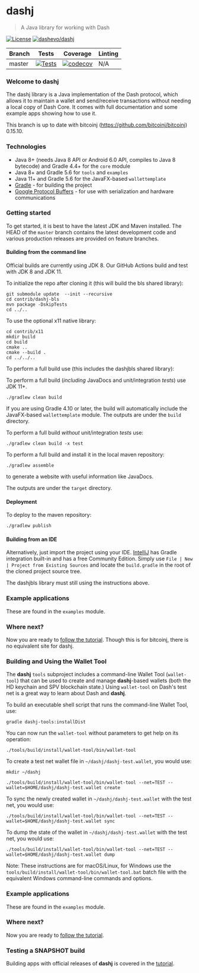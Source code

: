 # dashj

> A Java library for working with Dash
> 
[![License](https://img.shields.io/github/license/dashevo/dashj)](https://github.com/dashevo/dashj/blob/master/COPYING)
[![dashevo/dashj](https://tokei.rs/b1/github/dashevo/dashj?category=code)](https://github.com/dashevo/dashj)

| Branch | Tests                                                                                                                                         | Coverage                                                                                                                              | Linting |
|--------|-----------------------------------------------------------------------------------------------------------------------------------------------|---------------------------------------------------------------------------------------------------------------------------------------|---------|
| master | [![Tests](https://github.com/dashevo/dashj/workflows/Java%20CI/badge.svg?branch=master)](https://github.com/dashevo/dashj/actions) | [![codecov](https://codecov.io/gh/dashevo/dashj/branch/master/graph/badge.svg)](https://codecov.io/gh/dashevo/android-dpp) | N/A     |

### Welcome to dashj

The dashj library is a Java implementation of the Dash protocol, which allows it to maintain a wallet and send/receive transactions without needing a local copy of Dash Core. It comes with full documentation and some example apps showing how to use it.

This branch is up to date with bitcoinj (https://github.com/bitcoinj/bitcoinj) 0.15.10.

### Technologies

* Java 8+ (needs Java 8 API or Android 6.0 API, compiles to Java 8 bytecode) and Gradle 4.4+ for the `core` module
* Java 8+ and Gradle 5.6 for `tools` and `examples`
* Java 11+ and Gradle 5.6 for the JavaFX-based `wallettemplate`
* [Gradle](https://gradle.org/) - for building the project
* [Google Protocol Buffers](https://github.com/google/protobuf) - for use with serialization and hardware communications

### Getting started

To get started, it is best to have the latest JDK and Maven installed. The HEAD of the `master` branch contains the latest development code and various production releases are provided on feature branches.

#### Building from the command line
Official builds are currently using JDK 8. Our GitHub Actions build and test with JDK 8 and JDK 11.

To initialize the repo after cloning it (this will build the bls shared library): 
```shell
git submodule update  --init --recursive
cd contrib/dashj-bls
mvn package -DskipTests
cd ../..
```
To use the optional x11 native library:
```shell
cd contrib/x11
mkdir build
cd build
cmake ..
cmake --build .
cd ../../..
```

To perform a full build use (this includes the dashjbls shared library):

To perform a full build (*including* JavaDocs and unit/integration *tests*) use JDK 11+.
```shell
./gradlew clean build
```
If you are using Gradle 4.10 or later, the build will automatically include the JavaFX-based `wallettemplate` module. The outputs are under the `build` directory.

To perform a full build *without* unit/integration *tests* use:
```shell
./gradlew clean build -x test
```

To perform a full build and install it in the local maven repository:
```shell
./gradlew assemble
```

to generate a website with useful information like JavaDocs.

The outputs are under the `target` directory.

#### Deployment

To deploy to the maven repository:
```bash
./gradlew publish
```
#### Building from an IDE

Alternatively, just import the project using your IDE. [IntelliJ](http://www.jetbrains.com/idea/download/) has Gradle integration built-in and has a free Community Edition. Simply use `File | New | Project from Existing Sources` and locate the `build.gradle` in the root of the cloned project source tree.

The dashjbls library must still using the instructions above.

### Example applications

These are found in the `examples` module.

### Where next?

Now you are ready to [follow the tutorial](https://bitcoinj.github.io/getting-started).  Though this is for bitcoinj, there is no equivalent site for dashj.

### Building and Using the Wallet Tool

The **dashj** `tools` subproject includes a command-line Wallet Tool (`wallet-tool`) that can be used to create and manage **dashj**-based wallets (both the HD keychain and SPV blockchain state.) Using `wallet-tool` on Dash's test net is a great way to learn about Dash and **dashj**.

To build an executable shell script that runs the command-line Wallet Tool, use:
```
gradle dashj-tools:installDist
```

You can now run the `wallet-tool` without parameters to get help on its operation:
```
./tools/build/install/wallet-tool/bin/wallet-tool
```

To create a test net wallet file in `~/dashj/dashj-test.wallet`, you would use:
```
mkdir ~/dashj
```
```
./tools/build/install/wallet-tool/bin/wallet-tool --net=TEST --wallet=$HOME/dashj/dashj-test.wallet create
```

To sync the newly created wallet in `~/dashj/dashj-test.wallet` with the test net, you would use:
```
./tools/build/install/wallet-tool/bin/wallet-tool --net=TEST --wallet=$HOME/dashj/dashj-test.wallet sync
```

To dump the state of the wallet in `~/dashj/dashj-test.wallet` with the test net, you would use:
```
./tools/build/install/wallet-tool/bin/wallet-tool --net=TEST --wallet=$HOME/dashj/dashj-test.wallet dump
```

Note: These instructions are for macOS/Linux, for Windows use the `tools/build/install/wallet-tool/bin/wallet-tool.bat` batch file with the equivalent Windows command-line commands and options.

### Example applications

These are found in the `examples` module.

### Where next?

Now you are ready to [follow the tutorial](https://bitcoinj.github.io/getting-started).

### Testing a SNAPSHOT build

Building apps with official releases of **dashj** is covered in the [tutorial](https://bitcoinj.github.io/getting-started).

